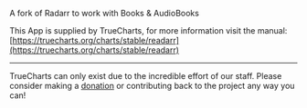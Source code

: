 A fork of Radarr to work with Books & AudioBooks

This App is supplied by TrueCharts, for more information visit the manual: [https://truecharts.org/charts/stable/readarr](https://truecharts.org/charts/stable/readarr)

---

TrueCharts can only exist due to the incredible effort of our staff.
Please consider making a [donation](https://truecharts.org/sponsor) or contributing back to the project any way you can!
